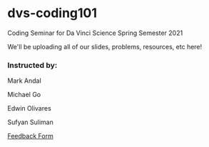 # dvs-coding101
Coding Seminar for Da Vinci Science Spring Semester 2021

We'll be uploading all of our slides, problems, resources, etc here!

### Instructed by:
Mark Andal

Michael Go

Edwin Olivares

Sufyan Suliman

[Feedback Form](https://docs.google.com/forms/d/e/1FAIpQLSfPLy6wdpQopBpWtrVUPkKb3RjiLW4NAVOvbShhqX6LEmORhA/viewform?usp=sf_link)
